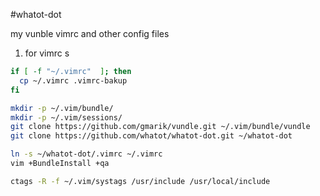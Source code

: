 #whatot-dot

my vunble vimrc and other config files

1. for vimrc s

```bash
if [ -f "~/.vimrc"  ]; then
  cp ~/.vimrc .vimrc-bakup
fi

mkdir -p ~/.vim/bundle/
mkdir -p ~/.vim/sessions/
git clone https://github.com/gmarik/vundle.git ~/.vim/bundle/vundle
git clone https://github.com/whatot/whatot-dot.git ~/whatot-dot

ln -s ~/whatot-dot/.vimrc ~/.vimrc
vim +BundleInstall +qa

ctags -R -f ~/.vim/systags /usr/include /usr/local/include
```

